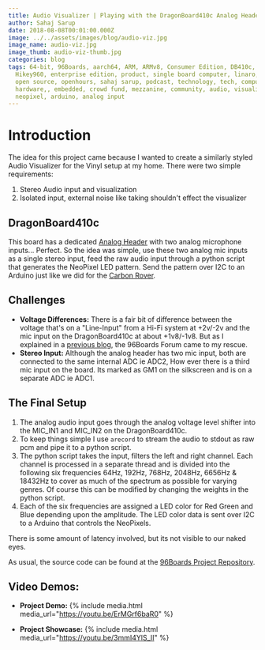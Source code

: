 ```yaml
---
title: Audio Visualizer | Playing with the DragonBoard410c Analog Header
author: Sahaj Sarup
date: 2018-08-08T00:01:00.000Z
image: ../../assets/images/blog/audio-viz.jpg
image_name: audio-viz.jpg
image_thumb: audio-viz-thumb.jpg
categories: blog
tags: 64-bit, 96Boards, aarch64, ARM, ARMv8, Consumer Edition, DB410c, Rock960,
  Hikey960, enterprise edition, product, single board computer, linaro, linux,
  open source, openhours, sahaj sarup, podcast, technology, tech, computer,
  hardware,, embedded, crowd fund, mezzanine, community, audio, visualizer,
  neopixel, arduino, analog input
---
```


# Introduction

The idea for this project came because I wanted to create a similarly styled Audio Visualizer for the Vinyl setup at my home. There were two simple requirements:

1. Stereo Audio input and visualization
2. Isolated input, external noise like taking shouldn't effect the visualizer

## DragonBoard410c

This board has a dedicated [Analog Header](https://www.96boards.org/documentation/consumer/dragonboard/dragonboard410c/hardware-docs/hardware-user-manual.md.html#analog-expansion-connector) with two analog microphone inputs... Perfect.
So the idea was simple, use these two analog mic inputs as a single stereo input, feed the raw audio input through a python script that generates the NeoPixel LED pattern. Send the pattern over I2C to an Arduino just like we did for the [Carbon Rover](https://github.com/96boards-projects/carbon_rover#1-hardware).

## Challenges

- **Voltage Differences:** There is a fair bit of difference between the voltage that's on a "Line-Input" from a Hi-Fi system at +2v/-2v and the mic input on the DragonBoard410c at about +1v8/-1v8. But as I explained in a [previous blog](https://www.96boards.org/blog/line-in-db/), the 96Boards Forum came to my rescue.
- **Stereo Input:** Although the analog header has two mic input, both are connected to the same internal ADC ie ADC2, How ever there is a third mic input on the board. Its marked as GM1 on the silkscreen and is on a separate ADC ie ADC1.

## The Final Setup

1. The analog audio input goes through the analog voltage level shifter into the MIC_IN1 and MIC_IN2 on the DragonBoard410c.
2. To keep things simple I use ```arecord``` to stream the audio to stdout as raw pcm and pipe it to a python script.
3. The python script takes the input, filters the left and right channel. Each channel is processed in a separate thread and is divided into the following six frequencies 64Hz, 192Hz, 768Hz, 2048Hz, 6656Hz & 18432Hz to cover as much of the spectrum as possible for varying genres. Of course this can be modified by changing the weights in the python script.
4. Each of the six frequencies are assigned a LED color for Red Green and Blue depending upon the amplitude. The LED color data is sent over I2C to a Arduino that controls the NeoPixels.

There is some amount of latency involved, but its not visible to our naked eyes.

As usual, the source code can be found at the [96Boards Project Repository](https://github.com/96boards-projects/audio-visualizer-db410c).

## Video Demos:

- **Project Demo:**
  {% include media.html media_url="https://youtu.be/ErMGrf6baR0" %}

- **Project Showcase:**
  {% include media.html media_url="https://youtu.be/3mmI4YlS_II" %}
